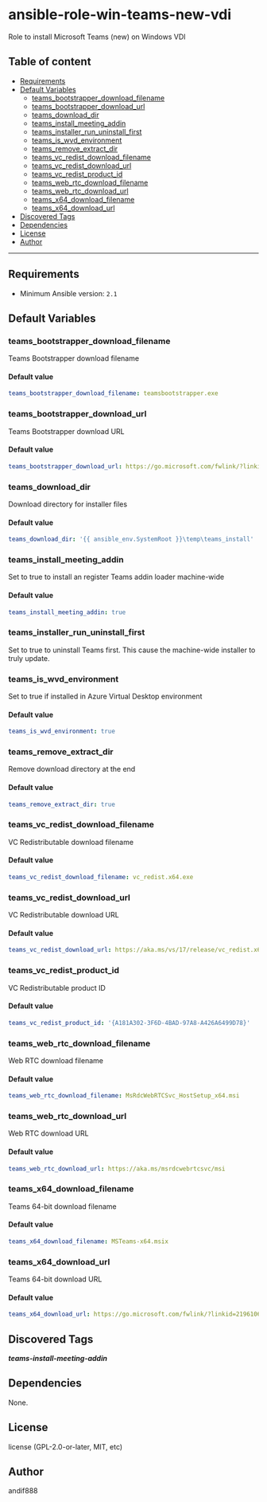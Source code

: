 # ansible-role-win-teams-new-vdi

Role to install Microsoft Teams (new) on Windows VDI

## Table of content

- [Requirements](#requirements)
- [Default Variables](#default-variables)
  - [teams_bootstrapper_download_filename](#teams_bootstrapper_download_filename)
  - [teams_bootstrapper_download_url](#teams_bootstrapper_download_url)
  - [teams_download_dir](#teams_download_dir)
  - [teams_install_meeting_addin](#teams_install_meeting_addin)
  - [teams_installer_run_uninstall_first](#teams_installer_run_uninstall_first)
  - [teams_is_wvd_environment](#teams_is_wvd_environment)
  - [teams_remove_extract_dir](#teams_remove_extract_dir)
  - [teams_vc_redist_download_filename](#teams_vc_redist_download_filename)
  - [teams_vc_redist_download_url](#teams_vc_redist_download_url)
  - [teams_vc_redist_product_id](#teams_vc_redist_product_id)
  - [teams_web_rtc_download_filename](#teams_web_rtc_download_filename)
  - [teams_web_rtc_download_url](#teams_web_rtc_download_url)
  - [teams_x64_download_filename](#teams_x64_download_filename)
  - [teams_x64_download_url](#teams_x64_download_url)
- [Discovered Tags](#discovered-tags)
- [Dependencies](#dependencies)
- [License](#license)
- [Author](#author)

---

## Requirements

- Minimum Ansible version: `2.1`


## Default Variables

### teams_bootstrapper_download_filename

Teams Bootstrapper download filename

#### Default value

```YAML
teams_bootstrapper_download_filename: teamsbootstrapper.exe
```

### teams_bootstrapper_download_url

Teams Bootstrapper download URL

#### Default value

```YAML
teams_bootstrapper_download_url: https://go.microsoft.com/fwlink/?linkid=2243204&clcid=0x409
```

### teams_download_dir

Download directory for installer files

#### Default value

```YAML
teams_download_dir: '{{ ansible_env.SystemRoot }}\temp\teams_install'
```

### teams_install_meeting_addin

Set to true to install an register Teams addin loader machine-wide

#### Default value

```YAML
teams_install_meeting_addin: true
```

### teams_installer_run_uninstall_first

Set to true to uninstall Teams first. This cause the machine-wide installer to truly update.

### teams_is_wvd_environment

Set to true if installed in Azure Virtual Desktop environment

#### Default value

```YAML
teams_is_wvd_environment: true
```

### teams_remove_extract_dir

Remove download directory at the end

#### Default value

```YAML
teams_remove_extract_dir: true
```

### teams_vc_redist_download_filename

VC Redistributable download filename

#### Default value

```YAML
teams_vc_redist_download_filename: vc_redist.x64.exe
```

### teams_vc_redist_download_url

VC Redistributable download URL

#### Default value

```YAML
teams_vc_redist_download_url: https://aka.ms/vs/17/release/vc_redist.x64.exe
```

### teams_vc_redist_product_id

VC Redistributable product ID

#### Default value

```YAML
teams_vc_redist_product_id: '{A181A302-3F6D-4BAD-97A8-A426A6499D78}'
```

### teams_web_rtc_download_filename

Web RTC download filename

#### Default value

```YAML
teams_web_rtc_download_filename: MsRdcWebRTCSvc_HostSetup_x64.msi
```

### teams_web_rtc_download_url

Web RTC download URL

#### Default value

```YAML
teams_web_rtc_download_url: https://aka.ms/msrdcwebrtcsvc/msi
```

### teams_x64_download_filename

Teams 64-bit download filename

#### Default value

```YAML
teams_x64_download_filename: MSTeams-x64.msix
```

### teams_x64_download_url

Teams 64-bit download URL

#### Default value

```YAML
teams_x64_download_url: https://go.microsoft.com/fwlink/?linkid=2196106
```

## Discovered Tags

**_teams-install-meeting-addin_**


## Dependencies

None.

## License

license (GPL-2.0-or-later, MIT, etc)

## Author

andif888
